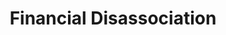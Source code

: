 ---
pid: ns147
title: Financial Disassociation
location_transcription: Everywhere in Philadelphia
coordinates: "[-75.134708482063, 39.98249676467]"
zipcode: '19133'
gen_neighborhood: North Philadelphia
neighborhood: Fairhill,North Philadelphia
outside_phl: 
age: '28'
age_range: 20-29
instagram: 
image_file_name: ns_147.jpg
proposal_transcription: Monument to describe the Financial disassociation between
  min wage and cost of living in Philadelphia
topic: Class Structure,Inequality,Social Justice
topic_summary: 0, 0, 0, 0
type: Other No Form,Image
keywords_other: class, finance, financial disassociation, minimum wage, labor, cost
  of living
credit: 
image_labels: 
twitter: 
facebook: 
permalink: "/monuments/ns147/"
layout: item-page
---